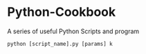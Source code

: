 # Python-Cookbook
A series of useful Python Scripts and program

```Python
python [script_name].py [params] k
```
